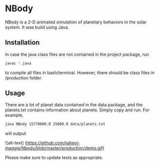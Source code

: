 # NBody

NBody is a 2-D animated simulation of planetary behaviors in the solar system. It was build using Java. 

## Installation

In case the java class files are not contained in the project package, run 

```bash
javac *.java
```
to compile all files in bash/terminal. However, there should be class files in /production folder. 
## Usage

There are a lot of planet data contained in the data package, and the planets.txt contains information about planets. Simply copy and run. For example,  

```bash
java NBody 15770000.0 25000.0 data/planets.txt
```
will output 

![alt-text] (https://github.com/jiaheyi-maggie/Nbody/blob/master/production/demo.gif)


Please make sure to update tests as appropriate.
